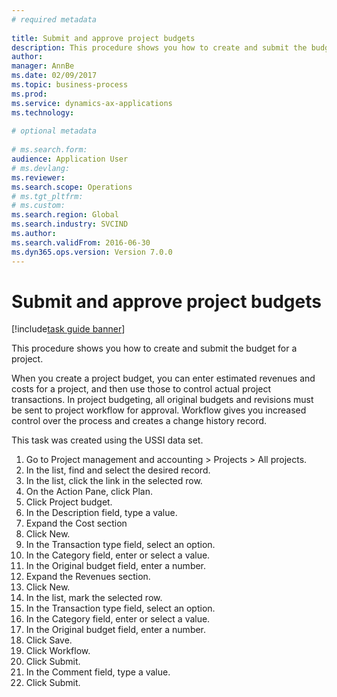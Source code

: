 ```yaml
--- 
# required metadata 
 
title: Submit and approve project budgets
description: This procedure shows you how to create and submit the budget for a project. 
author: 
manager: AnnBe 
ms.date: 02/09/2017
ms.topic: business-process 
ms.prod:  
ms.service: dynamics-ax-applications 
ms.technology:  
 
# optional metadata 
 
# ms.search.form:   
audience: Application User 
# ms.devlang:  
ms.reviewer: 
ms.search.scope: Operations 
# ms.tgt_pltfrm:  
# ms.custom:  
ms.search.region: Global
ms.search.industry: SVCIND
ms.author: 
ms.search.validFrom: 2016-06-30 
ms.dyn365.ops.version: Version 7.0.0 
---
```

# Submit and approve project budgets

[!include[task guide banner](../../includes/task-guide-banner.md)]

This procedure shows you how to create and submit the budget for a project. 
When you create a project budget, you can enter estimated revenues and costs for a project, and then use those to control actual project transactions. In project budgeting, all original budgets and revisions must be sent to project workflow for approval. Workflow gives you increased control over the process and creates a change history record.
This task was created using the USSI data set.

1. Go to Project management and accounting > Projects > All projects.
2. In the list, find and select the desired record.
3. In the list, click the link in the selected row.
4. On the Action Pane, click Plan.
5. Click Project budget.
6. In the Description field, type a value.
7. Expand the Cost section
8. Click New.
9. In the Transaction type field, select an option.
10. In the Category field, enter or select a value.
11. In the Original budget field, enter a number.
12. Expand the Revenues section.
13. Click New.
14. In the list, mark the selected row.
15. In the Transaction type field, select an option.
16. In the Category field, enter or select a value.
17. In the Original budget field, enter a number.
18. Click Save.
19. Click Workflow.
20. Click Submit.
21. In the Comment field, type a value.
22. Click Submit.

